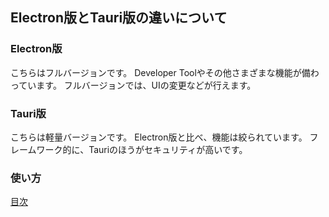 ## Electron版とTauri版の違いについて

### Electron版
こちらはフルバージョンです。
Developer Toolやその他さまざまな機能が備わっています。
フルバージョンでは、UIの変更などが行えます。

### Tauri版

こちらは軽量バージョンです。
Electron版と比べ、機能は絞られています。
フレームワーク的に、Tauriのほうがセキュリティが高いです。

### 使い方
[目次](../README.md)